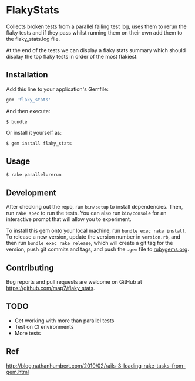 # FlakyStats

Collects broken tests from a parallel failing test log, uses them to rerun the flaky tests and if they pass whilst running them on their own add them to the flaky_stats.log file.

At the end of the tests we can display a flaky stats summary which should display the top flaky tests in order of the most flakiest.

## Installation

Add this line to your application's Gemfile:

```ruby
gem 'flaky_stats'
```

And then execute:

    $ bundle

Or install it yourself as:

    $ gem install flaky_stats

## Usage

    $ rake parallel:rerun

## Development

After checking out the repo, run `bin/setup` to install dependencies. Then, run `rake spec` to run the tests. You can also run `bin/console` for an interactive prompt that will allow you to experiment.

To install this gem onto your local machine, run `bundle exec rake install`. To release a new version, update the version number in `version.rb`, and then run `bundle exec rake release`, which will create a git tag for the version, push git commits and tags, and push the `.gem` file to [rubygems.org](https://rubygems.org).

## Contributing

Bug reports and pull requests are welcome on GitHub at https://github.com/map7/flaky_stats.

## TODO

- Get working with more than parallel tests
- Test on CI environments
- More tests

## Ref

http://blog.nathanhumbert.com/2010/02/rails-3-loading-rake-tasks-from-gem.html


